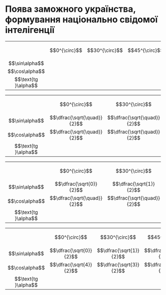 # Поява заможного українства, формування нацiонально свiдомої iнтелiгенцiї

<table>
<tr>
<td></td>
<td align="center" width="75px" height="60px">$$0^{\circ}$$</td>
<td align="center">$$30^{\circ}$$</td>
<td align="center">$$45^{\circ}$$</td>
<td align="center">$$60^{\circ}$$</td>
<td align="center">$$90^{\circ}$$</td>
</tr>
<tr>
<td align="center">$$\sin\alpha$$</td>
<td></td>
<td></td>
<td></td>
<td></td>
<td></td>
</tr>
<tr>
<td align="center">$$\cos\alpha$$</td>
<td></td>
<td></td>
<td></td>
<td></td>
<td></td>
</tr>
<tr>
<td align="center">$$\text{tg }\alpha$$</td>
<td></td>
<td></td>
<td></td>
<td></td>
<td></td>
</tr>
</tbody>
</table>

<table>
<tr>
<td ></th>
<td align="center" width="75px" height="60px">$$0^{\circ}$$</td>
<td align="center">$$30^{\circ}$$</td>
<td align="center">$$45^{\circ}$$</td>
<td align="center">$$60^{\circ}$$</td>
<td align="center">$$90^{\circ}$$</td>
</tr>
<tr>
<td align="center">$$\sin\alpha$$</td>
<td align="center">$$\dfrac{\sqrt{\quad}}{2}$$</td>
<td align="center">$$\dfrac{\sqrt{\quad}}{2}$$</td>
<td align="center">$$\dfrac{\sqrt{\quad}}{2}$$</td>
<td align="center">$$\dfrac{\sqrt{\quad}}{2}$$</td>
<td align="center">$$\dfrac{\sqrt{\quad}}{2}$$</td>
</tr>
<tr>
<td align="center">$$\cos\alpha$$</td>
<td align="center">$$\dfrac{\sqrt{\quad}}{2}$$</td>
<td align="center">$$\dfrac{\sqrt{\quad}}{2}$$</td>
<td align="center">$$\dfrac{\sqrt{\quad}}{2}$$</td>
<td align="center">$$\dfrac{\sqrt{\quad}}{2}$$</td>
<td align="center">$$\dfrac{\sqrt{\quad}}{2}$$</td>
</tr>
<tr>
<td align="center">$$\text{tg }\alpha$$</td>
<td></td>
<td></td>
<td></td>
<td></td>
<td></td>
</tr>
</table>


<table>
<tr>
<td></th>
<td align="center" width="75px" height="60px">$$0^{\circ}$$</td>
<td align="center">$$30^{\circ}$$</td>
<td align="center">$$45^{\circ}$$</td>
<td align="center">$$60^{\circ}$$</td>
<td align="center">$$90^{\circ}$$</td>
</tr>
<tr>
<td align="center">$$\sin\alpha$$</td>
<td align="center">$$\dfrac{\sqrt{0}}{2}$$</td>
<td align="center">$$\dfrac{\sqrt{1}}{2}$$</td>
<td align="center">$$\dfrac{\sqrt{2}}{2}$$</td>
<td align="center">$$\dfrac{\sqrt{3}}{2}$$</td>
<td align="center">$$\dfrac{\sqrt{4}}{2}$$</td>
</tr>
<tr>
<td align="center">$$\cos\alpha$$</td>
<td align="center">$$\dfrac{\sqrt{\quad}}{2}$$</td>
<td align="center">$$\dfrac{\sqrt{\quad}}{2}$$</td>
<td align="center">$$\dfrac{\sqrt{\quad}}{2}$$</td>
<td align="center">$$\dfrac{\sqrt{\quad}}{2}$$</td>
<td align="center">$$\dfrac{\sqrt{\quad}}{2}$$</td>
</tr>
<tr>
<td align="center">$$\text{tg }\alpha$$</td>
<td></td>
<td></td>
<td></td>
<td></td>
<td></td>
</tr>
</table>

<table>
<tr>
<td></th>
<td align="center" width="75px" height="60px">$$0^{\circ}$$</td>
<td align="center">$$30^{\circ}$$</td>
<td align="center">$$45^{\circ}$$</td>
<td align="center">$$60^{\circ}$$</td>
<td align="center">$$90^{\circ}$$</td>
</tr>
<tr>
<td align="center">$$\sin\alpha$$</td>
<td align="center">$$\dfrac{\sqrt{0}}{2}$$</td>
<td align="center">$$\dfrac{\sqrt{1}}{2}$$</td>
<td align="center">$$\dfrac{\sqrt{2}}{2}$$</td>
<td align="center">$$\dfrac{\sqrt{3}}{2}$$</td>
<td align="center">$$\dfrac{\sqrt{4}}{2}$$</td>
</tr>
<tr>
<td align="center">$$\cos\alpha$$</td>
<td align="center">$$\dfrac{\sqrt{4}}{2}$$</td>
<td align="center">$$\dfrac{\sqrt{3}}{2}$$</td>
<td align="center">$$\dfrac{\sqrt{2}}{2}$$</td>
<td align="center">$$\dfrac{\sqrt{1}}{2}$$</td>
<td align="center">$$\dfrac{\sqrt{0}}{2}$$</td>
</tr>
<tr>
<td align="center">$$\text{tg }\alpha$$</td>
<td></td>
<td></td>
<td></td>
<td></td>
<td></td>
</tr>
</table>